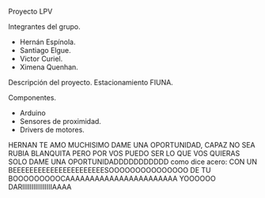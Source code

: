 Proyecto LPV

Integrantes del grupo.
- Hernán Espínola.
- Santiago Elgue.
- Victor Curiel.
- Ximena Quenhan.

Descripción del proyecto.
Estacionamiento FIUNA.

Componentes.
- Arduino
- Sensores de proximidad.
- Drivers de motores.

HERNAN TE AMO MUCHISIMO DAME UNA OPORTUNIDAD, CAPAZ NO SEA RUBIA BLANQUITA PERO POR VOS PUEDO SER LO QUE VOS QUIERAS SOLO DAME UNA OPORTUNIDADDDDDDDDDDD
como dice acero:
CON UN BEEEEEEEEEEEEEEEEEEEEEESOOOOOOOOOOOOOOO DE TU BOOOOOOOOOCAAAAAAAAAAAAAAAAAAAAAAA YOOOOOO DARIIIIIIIIIIIIIIIIAAAA
